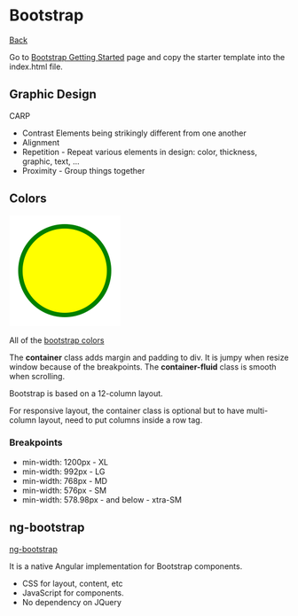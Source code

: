 # Bootstrap
[Back](../README.md)

Go to [Bootstrap Getting Started](https://getbootstrap.com/docs/4.4/getting-started/introduction/) page and copy the starter template into the index.html file.

## Graphic Design

CARP

* Contrast Elements being strikingly different from one another
* Alignment
* Repetition - Repeat various elements in design: color, thickness, graphic, text, ...
* Proximity - Group things together

## Colors

![Alt text](../img/test.svg)

All of the [bootstrap colors](./bootstrap-colors.html)

The **container** class adds margin and padding to div. It is jumpy when resize window because of the breakpoints.
The **container-fluid** class is smooth when scrolling.

Bootstrap is based on a 12-column layout.

For responsive layout, the container class is optional but to have multi-column layout, need to put columns inside a row tag.
    <div class="container">
        <div class="row"></div>
    </div>
    
### Breakpoints
* min-width: 1200px - XL
* min-width: 992px - LG
* min-width: 768px - MD
* min-width: 576px - SM
* min-width: 578.98px - and below - xtra-SM




## ng-bootstrap

[ng-bootstrap](https://ng-bootstrap.github.io/#/home)

It is a native Angular implementation for Bootstrap components.

* CSS for layout, content, etc
* JavaScript for components.
* No dependency on JQuery



